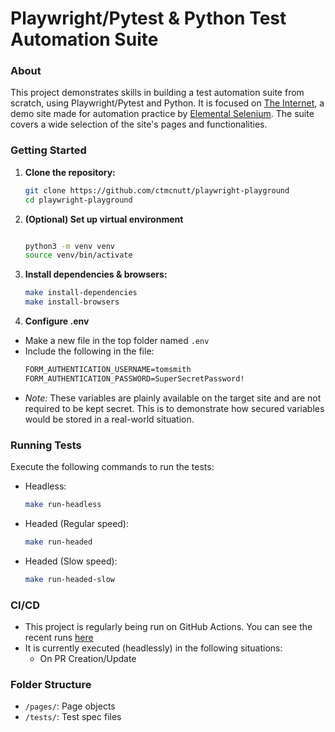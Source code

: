 # Playwright/Pytest & Python Test Automation Suite

### About

This project demonstrates skills in building a test automation suite from scratch, using Playwright/Pytest and Python. It is focused on [The Internet](https://the-internet.herokuapp.com/), a demo site made for automation practice by [Elemental Selenium](https://elementalselenium.com/). The suite covers a wide selection of the site's pages and functionalities.

### Getting Started

1. **Clone the repository:**

   ```bash
   git clone https://github.com/ctmcnutt/playwright-playground
   cd playwright-playground
   ```

2. **(Optional) Set up virtual environment**

    ```bash

    python3 -m venv venv
    source venv/bin/activate
    ```

3. **Install dependencies & browsers:**

   ```bash
   make install-dependencies
   make install-browsers
   ```

4. **Configure .env**

- Make a new file in the top folder named `.env`
- Include the following in the file:
  ```txt
  FORM_AUTHENTICATION_USERNAME=tomsmith
  FORM_AUTHENTICATION_PASSWORD=SuperSecretPassword!
  ```
- _Note:_ These variables are plainly available on the target site and are not required to be kept secret. This is to demonstrate how secured variables would be stored in a real-world situation.

### Running Tests

Execute the following commands to run the tests:

- Headless:
  ```bash
  make run-headless
  ```

- Headed (Regular speed):
  ```bash
  make run-headed
  ```

- Headed (Slow speed):
  ```bash
  make run-headed-slow
  ```

### CI/CD
- This project is regularly being run on GitHub Actions. You can see the recent runs [here](https://github.com/ctmcnutt/playwright-playground/actions)
- It is currently executed (headlessly) in the following situations:
  - On PR Creation/Update

### Folder Structure

- `/pages/`: Page objects
- `/tests/`: Test spec files
